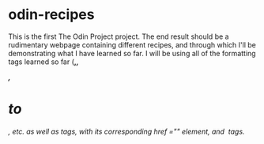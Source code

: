 # odin-recipes

This is the first The Odin Project project.
The end result should be a rudimentary webpage containing different recipes,
and through which I'll be demonstrating what I have learned so far.
I will be using all of the formatting tags learned so far (<strong>,<em>,
<p>,<h1> to <h6>, etc. as well as <a> tags, with its corresponding href =""
element, and <img> tags.

